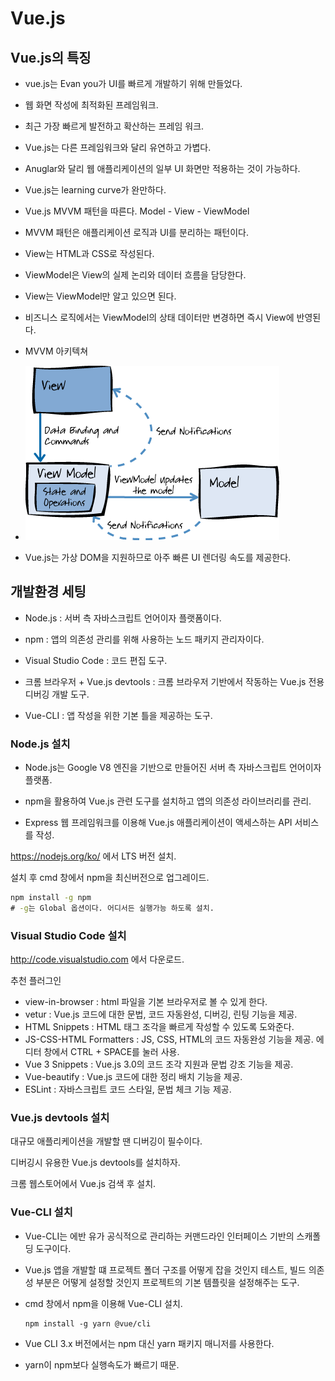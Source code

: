 # Vue.js



## Vue.js의 특징

- vue.js는 Evan you가 UI를 빠르게 개발하기 위해 만들었다. 
- 웹 화면 작성에 최적화된 프레임워크.
- 최근 가장 빠르게 발전하고 확산하는 프레임 워크.
- Vue.js는 다른 프레임워크와 달리 유연하고 가볍다.
- Anuglar와 달리 웹 애플리케이션의 일부 UI 화면만 적용하는 것이 가능하다.
- Vue.js는 learning curve가 완만하다. 
- Vue.js MVVM 패턴을 따른다. Model - View - ViewModel
- MVVM 패턴은 애플리케이션 로직과 UI를 분리하는 패턴이다.
- View는 HTML과 CSS로 작성된다.
- ViewModel은 View의 실제 논리와 데이터 흐름을 담당한다.
- View는 ViewModel만 알고 있으면 된다.
- 비즈니스 로직에서는 ViewModel의 상태 데이터만 변경하면 즉시 View에 반영된다.
- MVVM 아키텍쳐
- ![1-1](\images\1-1.png)



- Vue.js는 가상 DOM을 지원하므로 아주 빠른 UI 렌더링 속도를 제공한다.

  

## 개발환경 세팅

- Node.js : 서버 측 자바스크립트 언어이자 플랫폼이다.

- npm : 앱의 의존성 관리를 위해 사용하는 노드 패키지 관리자이다.

- Visual Studio Code : 코드 편집 도구.

- 크롬 브라우저 + Vue.js devtools : 크롬 브라우저 기반에서 작동하는 Vue.js 전용 디버깅 개발 도구.

- Vue-CLI : 앱 작성을 위한 기본 틀을 제공하는 도구.

### Node.js 설치



- Node.js는 Google V8 엔진을 기반으로 만들어진 서버 측 자바스크립트 언어이자 플랫폼.

- npm을 활용하여 Vue.js 관련 도구를 설치하고 앱의 의존성 라이브러리를 관리.

- Express 웹 프레임워크를 이용해 Vue.js 애플리케이션이 액세스하는 API 서비스를 작성.

https://nodejs.org/ko/ 에서 LTS 버전 설치.

설치 후 cmd 창에서 npm을 최신버전으로 업그레이드.

```cmd
npm install -g npm
# -g는 Global 옵션이다. 어디서든 실행가능 하도록 설치.
```



### Visual Studio Code 설치

http://code.visualstudio.com 에서 다운로드.

추천 플러그인

- view-in-browser : html 파일을 기본 브라우저로 볼 수 있게 한다.
- vetur : Vue.js 코드에 대한 문법, 코드 자동완성, 디버깅, 린팅 기능을 제공.
- HTML Snippets : HTML 태그 조각을 빠르게 작성할 수 있도록 도와준다.
- JS-CSS-HTML Formatters : JS, CSS, HTML의 코드 자동완성 기능을 제공. 에디터 창에서 CTRL + SPACE를 눌러 사용.
- Vue 3 Snippets : Vue.js 3.0의 코드 조각 지원과 문법 강조 기능을 제공.
- Vue-beautify : Vue.js 코드에 대한 정리 배치 기능을 제공.
- ESLint : 자바스크립트 코드 스타일, 문법 체크 기능 제공.



### Vue.js devtools 설치

대규모 애플리케이션을 개발할 땐 디버깅이 필수이다. 

디버깅시 유용한 Vue.js devtools를 설치하자.

크롬 웹스토어에서 Vue.js 검색 후 설치. 



### Vue-CLI 설치

- Vue-CLI는 에반 유가 공식적으로 관리하는 커맨드라인 인터페이스 기반의 스캐폴딩 도구이다.

- Vue.js 앱을 개발할 떄 프로젝트 폴더 구조를 어떻게 잡을 것인지 테스트, 빌드 의존성 부분은 어떻게 설정할 것인지 프로젝트의 기본 템플릿을 설정해주는 도구.

- cmd 창에서 npm을 이용해 Vue-CLI 설치.

  ```
  npm install -g yarn @vue/cli
  ```

- Vue CLI 3.x 버전에서는 npm 대신 yarn 패키지 매니저를 사용한다.

- yarn이 npm보다 실행속도가 빠르기 때문.
